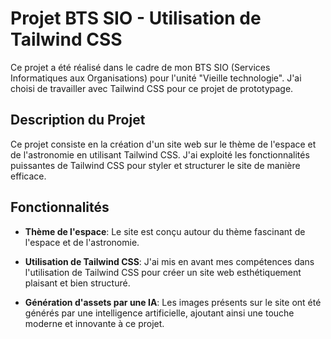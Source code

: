 # Projet BTS SIO - Utilisation de Tailwind CSS

Ce projet a été réalisé dans le cadre de mon BTS SIO (Services Informatiques aux Organisations) pour l'unité "Vieille technologie". J'ai choisi de travailler avec Tailwind CSS pour ce projet de prototypage.

## Description du Projet

Ce projet consiste en la création d'un site web sur le thème de l'espace et de l'astronomie en utilisant Tailwind CSS. J'ai exploité les fonctionnalités puissantes de Tailwind CSS pour styler et structurer le site de manière efficace.

## Fonctionnalités

- **Thème de l'espace**: Le site est conçu autour du thème fascinant de l'espace et de l'astronomie.

- **Utilisation de Tailwind CSS**: J'ai mis en avant mes compétences dans l'utilisation de Tailwind CSS pour créer un site web esthétiquement plaisant et bien structuré.

- **Génération d'assets par une IA**: Les images présents sur le site ont été générés par une intelligence artificielle, ajoutant ainsi une touche moderne et innovante à ce projet.


